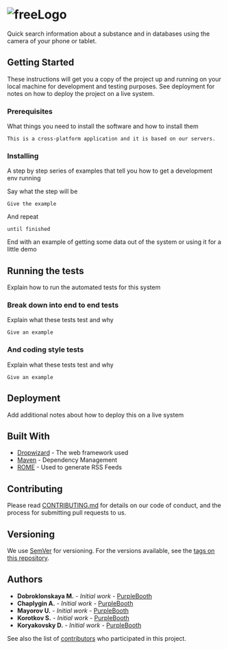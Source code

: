 # ![freeLogo](https://user-images.githubusercontent.com/49564849/68621524-05391080-04e1-11ea-907f-c0314c61416f.jpeg)

Quick search information about a substance and in databases using the camera of your phone or tablet.

## Getting Started

These instructions will get you a copy of the project up and running on your local machine for development and testing purposes. See deployment for notes on how to deploy the project on a live system.

### Prerequisites

What things you need to install the software and how to install them

```
This is a cross-platform application and it is based on our servers.
```

### Installing

A step by step series of examples that tell you how to get a development env running

Say what the step will be

```
Give the example
```

And repeat

```
until finished
```

End with an example of getting some data out of the system or using it for a little demo

## Running the tests

Explain how to run the automated tests for this system

### Break down into end to end tests

Explain what these tests test and why

```
Give an example
```

### And coding style tests

Explain what these tests test and why

```
Give an example
```

## Deployment

Add additional notes about how to deploy this on a live system

## Built With

* [Dropwizard](http://www.dropwizard.io/1.0.2/docs/) - The web framework used
* [Maven](https://maven.apache.org/) - Dependency Management
* [ROME](https://rometools.github.io/rome/) - Used to generate RSS Feeds

## Contributing

Please read [CONTRIBUTING.md](https://gist.github.com/PurpleBooth/b24679402957c63ec426) for details on our code of conduct, and the process for submitting pull requests to us.

## Versioning

We use [SemVer](http://semver.org/) for versioning. For the versions available, see the [tags on this repository](https://github.com/your/project/tags). 

## Authors

* **Dobroklonskaya M.** - *Initial work* - [PurpleBooth](https://github.com/PurpleBooth)
* **Chaplygin A.** - *Initial work* - [PurpleBooth](https://github.com/PurpleBooth)
* **Mayorov U.** - *Initial work* - [PurpleBooth](https://github.com/PurpleBooth)
* **Korotkov S.** - *Initial work* - [PurpleBooth](https://github.com/PurpleBooth)
* **Koryakovsky D.** - *Initial work* - [PurpleBooth](https://github.com/PurpleBooth)

See also the list of [contributors](https://github.com/your/project/contributors) who participated in this project.
